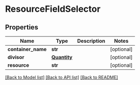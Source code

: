 # ResourceFieldSelector

## Properties
Name | Type | Description | Notes
------------ | ------------- | ------------- | -------------
**container_name** | **str** |  | [optional] 
**divisor** | [**Quantity**](Quantity.md) |  | [optional] 
**resource** | **str** |  | [optional] 

[[Back to Model list]](../README.md#documentation-for-models) [[Back to API list]](../README.md#documentation-for-api-endpoints) [[Back to README]](../README.md)

